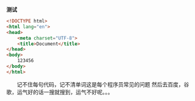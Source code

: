 **测试**
```html
<!DOCTYPE html>
<html lang="en">
<head>
	<meta charset="UTF-8">
	<title>Document</title>
</head>
<body>
	123456
</body>
</html>
```
&#160; &#160; &#160; &#160;记不住每句代码，记不清单词这是每个程序员常见的问题
然后去百度，谷歌，运气好的话一搜就搜到，运气不好呢。。。
